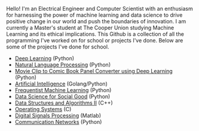 Hello! I'm an Electrical Engineer and Computer Scientist with an enthusiasm for harnessing the power of machine learning and data science to drive positive change in our world and push the boundaries of innovation. I am currently a Master's student at The Cooper Union studying Machine Learning and its ethical implications. This Github is a collection of all the programming I've worked on for school or projects I've done. Below are some of the projects I've done for school.

* [Deep Learning](https://github.com/Shankface/Deep-Learning) (Python)
* [Natural Language Processing](https://github.com/Shankface/NLP) (Python)
* [Movie Clip to Comic Book Panel Converter using Deep Learning](https://github.com/gkgkgkgk/ComicBookConverter) (Python)
* [Artificial Intelligence](https://github.com/Shankface/AI) (Golang/Python)
* [Frequentist Machine Learning](https://github.com/Shankface/Frequentist-Machine-Learning) (Python)
* [Data Science for Social Good](https://github.com/Shankface/Data-Science-for-Social-Good) (Python)
* [Data Structures and Algorithms II](https://github.com/Shankface/DSA2) (C++)
* [Operating Systems](https://github.com/Shankface/OperatingSystems) (C)
* [Digital Signals Processing](https://github.com/Shankface/Digital-Signal-Processing) (Matlab)
* [Communication Networks](https://github.com/Shankface/CommNets) (Python)

